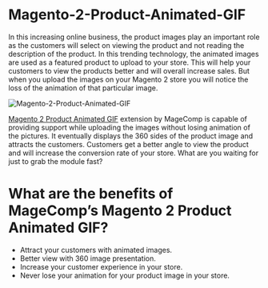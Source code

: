 # Magento-2-Product-Animated-GIF

In this increasing online business, the product images play an important role as the customers will select on viewing the product and not reading the description of the product. In this trending technology, the animated images are used as a featured product to upload to your store. This will help your customers to view the products better and will overall increase sales. But when you upload the images on your Magento 2 store you will notice the loss of the animation of that particular image.

![Magento-2-Product-Animated-GIF](https://user-images.githubusercontent.com/84722152/219324876-93fab59c-16a0-40c4-b983-45b2363a2c26.jpg)

[Magento 2 Product Animated GIF](https://magecomp.com/magento-2-product-animated-gif.html) extension by MageComp is capable of providing support while uploading the images without losing animation of the pictures. It eventually displays the 360 sides of the product image and attracts the customers. Customers get a better angle to view the product and will increase the conversion rate of your store. What are you waiting for just to grab the module fast? 

# What are the benefits of MageComp’s Magento 2 Product Animated GIF?

- Attract your customers with animated images.
- Better view with 360 image presentation.
- Increase your customer experience in your store.
- Never lose your animation for your product image in your store.
